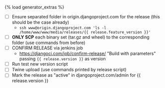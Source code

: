 {% load generator_extras %}
- [ ] Ensure separated folder in origin.djangoproject.com for the release (this should be the case already)
  - `ssh www@origin.djangoproject.com 'ls -l /home/www/www/media/releases/{{ release.feature_version }}'`
- [ ] **ONLY SCP** each binary set (tar.gz and wheel) to the corresponding folder (use commands from before)
- [ ] CONFIRM RELEASE via jenkins job
  - https://djangoci.com/job/confirm-release/ "Build with parameters" passing `{{ release.version }}` as version
- [ ] Run test new version script
- [ ] Twine upload (use commands printed by release script)
- [ ] Mark the release as "active" in djangoproject.com/admin for {{ release.version }}
